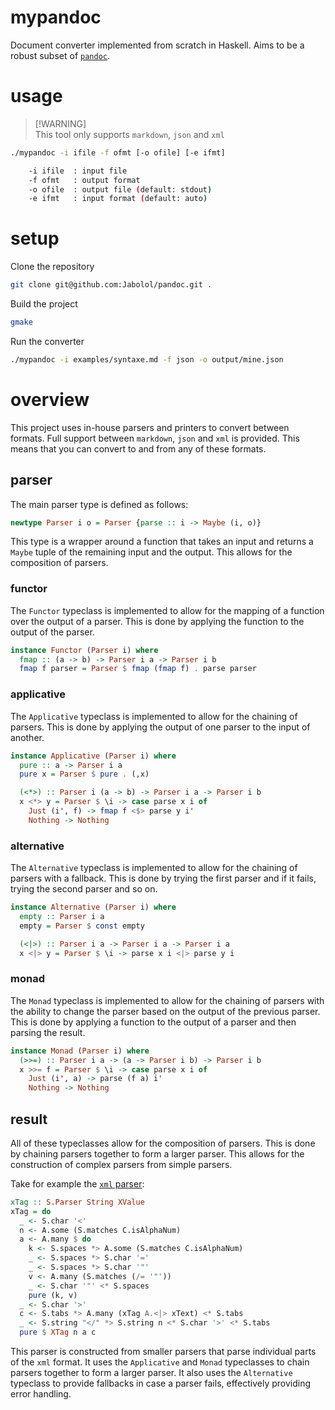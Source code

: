 # mypandoc

Document converter implemented from scratch in Haskell. Aims to be a robust
subset of [`pandoc`](https://pandoc.org).

# usage

> [!WARNING]\
> This tool only supports `markdown`, `json` and `xml`

```sh
./mypandoc -i ifile -f ofmt [-o ofile] [-e ifmt]

    -i ifile  : input file
    -f ofmt   : output format
    -o ofile  : output file (default: stdout)
    -e ifmt   : input format (default: auto)
```

# setup

Clone the repository

```sh
git clone git@github.com:Jabolol/pandoc.git .
```

Build the project

```sh
gmake
```

Run the converter

```sh
./mypandoc -i examples/syntaxe.md -f json -o output/mine.json
```

# overview

This project uses in-house parsers and printers to convert between formats. Full
support between `markdown`, `json` and `xml` is provided. This means that you
can convert to and from any of these formats.

## parser

The main parser type is defined as follows:

```hs
newtype Parser i o = Parser {parse :: i -> Maybe (i, o)}
```

This type is a wrapper around a function that takes an input and returns a
`Maybe` tuple of the remaining input and the output. This allows for the
composition of parsers.

### functor

The `Functor` typeclass is implemented to allow for the mapping of a function
over the output of a parser. This is done by applying the function to the output
of the parser.

```hs
instance Functor (Parser i) where
  fmap :: (a -> b) -> Parser i a -> Parser i b
  fmap f parser = Parser $ fmap (fmap f) . parse parser
```

### applicative

The `Applicative` typeclass is implemented to allow for the chaining of parsers.
This is done by applying the output of one parser to the input of another.

```hs
instance Applicative (Parser i) where
  pure :: a -> Parser i a
  pure x = Parser $ pure . (,x)

  (<*>) :: Parser i (a -> b) -> Parser i a -> Parser i b
  x <*> y = Parser $ \i -> case parse x i of
    Just (i', f) -> fmap f <$> parse y i'
    Nothing -> Nothing
```

### alternative

The `Alternative` typeclass is implemented to allow for the chaining of parsers
with a fallback. This is done by trying the first parser and if it fails, trying
the second parser and so on.

```hs
instance Alternative (Parser i) where
  empty :: Parser i a
  empty = Parser $ const empty

  (<|>) :: Parser i a -> Parser i a -> Parser i a
  x <|> y = Parser $ \i -> parse x i <|> parse y i
```

### monad

The `Monad` typeclass is implemented to allow for the chaining of parsers with
the ability to change the parser based on the output of the previous parser.
This is done by applying a function to the output of a parser and then parsing
the result.

```hs
instance Monad (Parser i) where
  (>>=) :: Parser i a -> (a -> Parser i b) -> Parser i b
  x >>= f = Parser $ \i -> case parse x i of
    Just (i', a) -> parse (f a) i'
    Nothing -> Nothing
```

## result

All of these typeclasses allow for the composition of parsers. This is done by
chaining parsers together to form a larger parser. This allows for the
construction of complex parsers from simple parsers.

Take for example the [`xml` parser](./src/XML.hs):

```hs
xTag :: S.Parser String XValue
xTag = do
  _ <- S.char '<'
  n <- A.some (S.matches C.isAlphaNum)
  a <- A.many $ do
    k <- S.spaces *> A.some (S.matches C.isAlphaNum)
    _ <- S.spaces *> S.char '='
    _ <- S.spaces *> S.char '"'
    v <- A.many (S.matches (/= '"'))
    _ <- S.char '"' <* S.spaces
    pure (k, v)
  _ <- S.char '>'
  c <- S.tabs *> A.many (xTag A.<|> xText) <* S.tabs
  _ <- S.string "</" *> S.string n <* S.char '>' <* S.tabs
  pure $ XTag n a c
```

This parser is constructed from smaller parsers that parse individual parts of
the `xml` format. It uses the `Applicative` and `Monad` typeclasses to chain
parsers together to form a larger parser. It also uses the `Alternative`
typeclass to provide fallbacks in case a parser fails, effectively providing
error handling.

